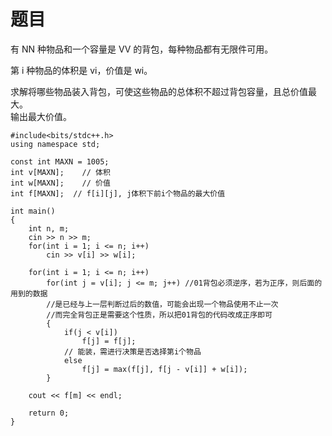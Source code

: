 # 题目
有 NN 种物品和一个容量是 VV 的背包，每种物品都有无限件可用。

第 i 种物品的体积是 vi，价值是 wi。

求解将哪些物品装入背包，可使这些物品的总体积不超过背包容量，且总价值最大。  
输出最大价值。
~~~
#include<bits/stdc++.h>
using namespace std;

const int MAXN = 1005;
int v[MAXN];    // 体积
int w[MAXN];    // 价值 
int f[MAXN];  // f[i][j], j体积下前i个物品的最大价值 

int main() 
{
    int n, m;   
    cin >> n >> m;
    for(int i = 1; i <= n; i++) 
        cin >> v[i] >> w[i];

    for(int i = 1; i <= n; i++) 
        for(int j = v[i]; j <= m; j++) //01背包必须逆序，若为正序，则后面的用到的数据
        //是已经与上一层判断过后的数值，可能会出现一个物品使用不止一次
        //而完全背包正是需要这个性质，所以把01背包的代码改成正序即可
        {
            if(j < v[i]) 
                f[j] = f[j];
            // 能装，需进行决策是否选择第i个物品
            else    
                f[j] = max(f[j], f[j - v[i]] + w[i]);
        }           

    cout << f[m] << endl;

    return 0;
}
~~~

